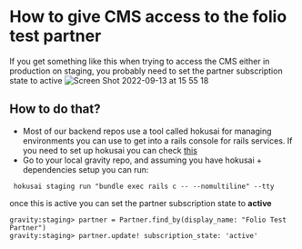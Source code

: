 # How to give CMS access to the folio test partner

If you get something like this when trying to access the CMS either in production on staging, you probably need to set the partner subscription state to active
![Screen Shot 2022-09-13 at 15 55 18](https://user-images.githubusercontent.com/36475005/189931131-79c6ed9c-2b68-4f19-bbd7-be073f467dab.png)

## How to do that?

- Most of our backend repos use a tool called hokusai for managing environments you can use to get into a rails console for rails services. If you need to set up hokusai you can check [this](https://github.com/artsy/README/blob/main/playbooks/hokusai.md#setup) 
- Go to your local gravity repo, and assuming you have hokusai + dependencies setup you can run:
```
 hokusai staging run "bundle exec rails c -- --nomultiline" --tty  
```

once this is active you can set the partner subscription state to **active**

```
gravity:staging> partner = Partner.find_by(display_name: "Folio Test Partner")
gravity:staging> partner.update! subscription_state: 'active'
```

